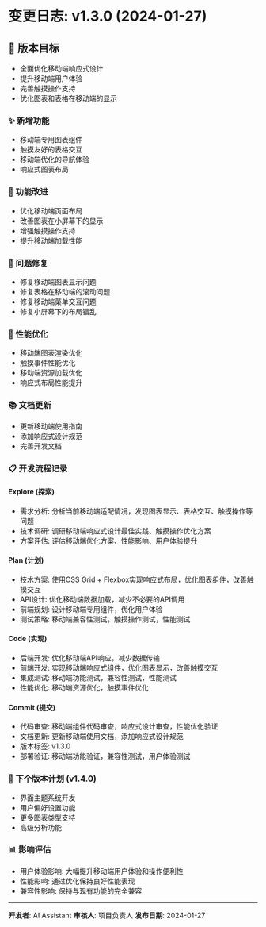 # 变更日志: v1.3.0 (2024-01-27)

## 🎯 版本目标
- 全面优化移动端响应式设计
- 提升移动端用户体验
- 完善触摸操作支持
- 优化图表和表格在移动端的显示

### ✨ 新增功能
- 移动端专用图表组件
- 触摸友好的表格交互
- 移动端优化的导航体验
- 响应式图表布局

### 🔧 功能改进
- 优化移动端页面布局
- 改善图表在小屏幕下的显示
- 增强触摸操作支持
- 提升移动端加载性能

### 🐛 问题修复
- 修复移动端图表显示问题
- 修复表格在移动端的滚动问题
- 修复移动端菜单交互问题
- 修复小屏幕下的布局错乱

### 🚀 性能优化
- 移动端图表渲染优化
- 触摸事件性能优化
- 移动端资源加载优化
- 响应式布局性能提升

### 📚 文档更新
- 更新移动端使用指南
- 添加响应式设计规范
- 完善开发文档

### 📋 开发流程记录

#### Explore (探索)
- 需求分析: 分析当前移动端适配情况，发现图表显示、表格交互、触摸操作等问题
- 技术调研: 调研移动端响应式设计最佳实践、触摸操作优化方案
- 方案评估: 评估移动端优化方案、性能影响、用户体验提升

#### Plan (计划)
- 技术方案: 使用CSS Grid + Flexbox实现响应式布局，优化图表组件，改善触摸交互
- API设计: 优化移动端数据加载，减少不必要的API调用
- 前端规划: 设计移动端专用组件，优化用户体验
- 测试策略: 移动端兼容性测试，触摸操作测试，性能测试

#### Code (实现)
- 后端开发: 优化移动端API响应，减少数据传输
- 前端开发: 实现移动端响应式组件，优化图表显示，改善触摸交互
- 集成测试: 移动端功能测试，兼容性测试，性能测试
- 性能优化: 移动端资源优化，触摸事件优化

#### Commit (提交)
- 代码审查: 移动端组件代码审查，响应式设计审查，性能优化验证
- 文档更新: 更新移动端使用文档，添加响应式设计规范
- 版本标签: v1.3.0
- 部署验证: 移动端功能验证，兼容性测试，用户体验测试

### 🎯 下个版本计划 (v1.4.0)
- 界面主题系统开发
- 用户偏好设置功能
- 更多图表类型支持
- 高级分析功能

### 📊 影响评估
- 用户体验影响: 大幅提升移动端用户体验和操作便利性
- 性能影响: 通过优化保持良好性能表现
- 兼容性影响: 保持与现有功能的完全兼容

---

**开发者**: AI Assistant
**审核人**: 项目负责人
**发布日期**: 2024-01-27 